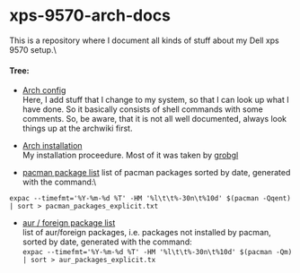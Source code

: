 # xps-9570-arch-docs

This is a repository where I document all kinds of stuff about my Dell xps 9570 setup.\
#### Tree:
 - [Arch config](https://github.com/davidschlegel/xps-9570-arch-docs/blob/master/Arch_config.txt)\
    Here, I add stuff that I change to my system, so that I can look up what I have done.
    So it basically consists of shell commands with some comments.
    So, be aware, that it is not all well documented, always look things up at the archwiki first.

 - [Arch installation](https://github.com/davidschlegel/xps-9570-arch-docs/blob/master/Arch_installation_procedure.txt) \
    My installation proceedure. Most of it was taken by [grobgl](https://github.com/grobgl/arch-linux-setup)

 - [pacman package list](https://github.com/davidschlegel/xps-9570-arch-docs/blob/master/pacman_packages_explicit.txt)
    list of pacman packages sorted by date, generated with the command:\

  `expac --timefmt='%Y-%m-%d %T' -HM '%l\t\t%-30n\t%10d' $(pacman -Qqent) | sort > pacman_packages_explicit.txt`

- [aur / foreign package list](https://github.com/davidschlegel/xps-9570-arch-docs/blob/master/aur_packages_explicit.txt)\
list of aur/foreign packages, i.e. packages not installed by pacman,  sorted by date, generated with the command: \
`expac --timefmt='%Y-%m-%d %T' -HM '%l\t\t%-30n\t%10d' $(pacman -Qm) | sort > aur_packages_explicit.tx`
